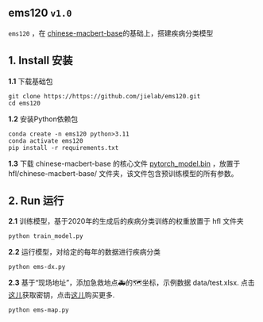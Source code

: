 
## ems120 `v1.0`

`ems120` ，在 [chinese-macbert-base](https://huggingface.co/hfl/chinese-macbert-base)的基础上，搭建疾病分类模型


## 1. Install 安装

<b>1.1</b> 下载基础包
```  
git clone https://https://github.com/jielab/ems120.git
cd ems120
``` 

<b>1.2</b> 安装Python依赖包
``` 
conda create -n ems120 python>3.11
conda activate ems120
pip install -r requirements.txt
``` 

<b>1.3</b> 下载 chinese-macbert-base 的核心文件 [pytorch_model.bin](https://huggingface.co/hfl/chinese-macbert-base/tree/main) ，放置于 hfl/chinese-macbert-base/ 文件夹，该文件包含预训练模型的所有参数。
<br>


## 2. Run 运行

<b>2.1</b>  训练模型，基于2020年的生成后的疾病分类训练的权重放置于 hfl 文件夹
```
python train_model.py
```

<b>2.2</b>  运行模型，对给定的每年的数据进行疾病分类
```
python ems-dx.py
```

<b>2.3</b>  基于“现场地址”，添加急救地点🚑的🗺坐标，示例数据 data/test.xlsx.
点击 [这儿](https://lbsyun.baidu.com)获取密钥，点击[这儿](https://lbsyun.baidu.com/cashier/quota)购买更多. 
```
python ems-map.py 
```




